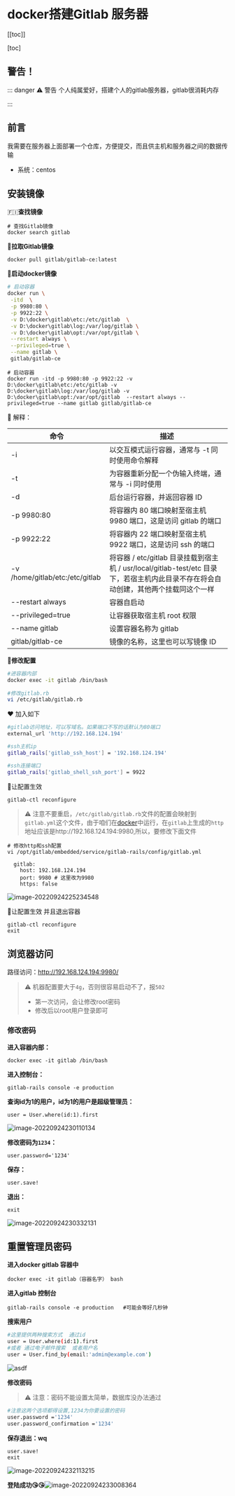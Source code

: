 # docker搭建Gitlab 服务器

[[toc]]

[toc]

## 警告！

::: danger ⚠️ 警告
个人纯属爱好，搭建个人的gitlab服务器，gitlab很消耗内存

:::

## 前言

我需要在服务器上面部署一个仓库，方便提交，而且供主机和服务器之间的数据传输

+ 系统：centos



## 安装镜像

:finland:**查找镜像**

```
# 查找Gitlab镜像
docker search gitlab
```



**🤏拉取Gitlab镜像**

```
docker pull gitlab/gitlab-ce:latest
```



**:stars:启动docker镜像**

```bash
# 启动容器
docker run \
 -itd  \
 -p 9980:80 \
 -p 9922:22 \
 -v D:\docker\gitlab\etc:/etc/gitlab  \
 -v D:\docker\gitlab\log:/var/log/gitlab \
 -v D:\docker\gitlab\opt:/var/opt/gitlab \
 --restart always \
 --privileged=true \
 --name gitlab \
 gitlab/gitlab-ce
```

```
# 启动容器
docker run -itd -p 9980:80 -p 9922:22 -v D:\docker\gitlab\etc:/etc/gitlab -v D:\docker\gitlab\log:/var/log/gitlab -v D:\docker\gitlab\opt:/var/opt/gitlab  --restart always --privileged=true --name gitlab gitlab/gitlab-ce
```

🎈 解释：

| 命令                            | 描述                                                         |
| ------------------------------- | ------------------------------------------------------------ |
| -i                              | 以交互模式运行容器，通常与 -t 同时使用命令解释               |
| -t                              | 为容器重新分配一个伪输入终端，通常与 -i 同时使用             |
| -d                              | 后台运行容器，并返回容器 ID                                  |
| -p 9980:80                      | 将容器内 80 端口映射至宿主机 9980 端口，这是访问 gitlab 的端口 |
| -p 9922:22                      | 将容器内 22 端口映射至宿主机 9922 端口，这是访问 ssh 的端口  |
| -v /home/gitlab/etc:/etc/gitlab | 将容器 / etc/gitlab 目录挂载到宿主机 / usr/local/gitlab-test/etc 目录下，若宿主机内此目录不存在将会自动创建，其他两个挂载同这个一样 |
| --restart always                | 容器自启动                                                   |
| --privileged=true               | 让容器获取宿主机 root 权限                                   |
| --name gitlab                   | 设置容器名称为 gitlab                                        |
| gitlab/gitlab-ce                | 镜像的名称，这里也可以写镜像 ID                              |



**:selfie:修改配置**

```bash
#进容器内部
docker exec -it gitlab /bin/bash
 
#修改gitlab.rb
vi /etc/gitlab/gitlab.rb
```

❤️ 加入如下

```bash
#gitlab访问地址，可以写域名。如果端口不写的话默认为80端口
external_url 'http://192.168.124.194'

#ssh主机ip
gitlab_rails['gitlab_ssh_host'] = '192.168.124.194'

#ssh连接端口
gitlab_rails['gitlab_shell_ssh_port'] = 9922
```



🤏让配置生效

```
gitlab-ctl reconfigure
```



> :warning: 注意不要重启，`/etc/gitlab/gitlab.rb`文件的配置会映射到`gitlab.yml`这个文件，由于咱们在[docker](https://so.csdn.net/so/search?q=docker&spm=1001.2101.3001.7020)中运行，在`gitlab`上生成的`http`地址应该是http://192.168.124.194:9980,所以，要修改下面文件

```
# 修改http和ssh配置
vi /opt/gitlab/embedded/service/gitlab-rails/config/gitlab.yml
 
  gitlab:
    host: 192.168.124.194
    port: 9980 # 这里改为9980
    https: false
```

![image-20220924225234548](http://sm.nsddd.top/smimage-20220924225234548.png?xxw@nsddd.top)





🤏让配置生效 并且退出容器

```
gitlab-ctl reconfigure
exit
```



## 浏览器访问 

路径访问：http://192.168.124.194:9980/

> :warning: 机器配置要大于`4g`，否则很容易启动不了，报`502`
>
> + 第一次访问，会让修改root密码
> + 修改后以root用户登录即可 



### 修改密码

**进入容器内部：**

```
docker exec -it gitlab /bin/bash
```



**进入控制台：**

```
gitlab-rails console -e production
```



**查询id为1的用户，id为1的用户是超级管理员：**

```
user = User.where(id:1).first
```

![image-20220924230110134](http://sm.nsddd.top/smimage-20220924230110134.png?xxw@nsddd.top)



**修改密码为`1234`：**

```
user.password='1234' 
```



**保存：**

```
user.save!
```



**退出：**

```
exit
```

![image-20220924230332131](http://sm.nsddd.top/smimage-20220924230332131.png?xxw@nsddd.top)





## 重置管理员密码

**进入docker gitlab 容器中**

```
docker exec -it gitlab（容器名字） bash
```



**进入gitlab 控制台**

```
gitlab-rails console -e production   #可能会等好几秒钟 
```



**搜索用户**

```bash
#这里提供两种搜索方式  通过id
user = User.where(id:1).first
#或者 通过电子邮件搜索  或者用户名
user = User.find_by(email:'admin@example.com')
```

![asdf](http://sm.nsddd.top/smsmimage-20220924231302178.png?xxw@nsddd.top)



**修改密码**

> :warning: 注意：密码不能设置太简单，数据库没办法通过

```bash
#注意这两个选项都得设置,1234为你要设置的密码
user.password ='1234'
user.password_confirmation ='1234'
```



**保存退出：wq**

```
user.save!
exit
```

![image-20220924232113215](http://sm.nsddd.top/smimage-20220924232113215.png?xxw@nsddd.top)



**登陆成功😘😘**![image-20220924233008364](http://sm.nsddd.top/smimage-20220924233008364.png?xxw@nsddd.top)



